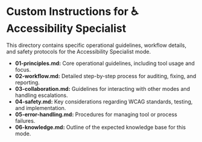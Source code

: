 # Custom Instructions for ♿ Accessibility Specialist

This directory contains specific operational guidelines, workflow details, and safety protocols for the Accessibility Specialist mode.

- **01-principles.md:** Core operational guidelines, including tool usage and focus.
- **02-workflow.md:** Detailed step-by-step process for auditing, fixing, and reporting.
- **03-collaboration.md:** Guidelines for interacting with other modes and handling escalations.
- **04-safety.md:** Key considerations regarding WCAG standards, testing, and implementation.
- **05-error-handling.md:** Procedures for managing tool or process failures.
- **06-knowledge.md:** Outline of the expected knowledge base for this mode.